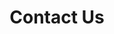 ---
type: page
layout: contact-us
url: /contact-us
title: 'Contact Us'
params:
page-status: 'inner-page'
Page_Title: Contact Us
Open_and_close:
    Days:
        Start_of_week: Monday
        End_of_week: Thursday
    Hours:
        Start_of_day: 8:00 am
        End_of_day: 5:00 pm
    Details: Closed daily for lunch from 1:00pm - 2:00pm
---